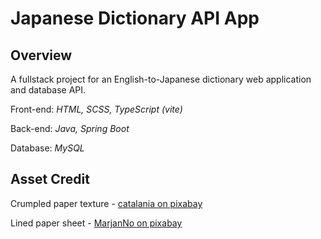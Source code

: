 # Japanese Dictionary API App

## Overview

A fullstack project for an English-to-Japanese dictionary web application and database API.

Front-end: _HTML, SCSS, TypeScript (vite)_

Back-end: _Java, Spring Boot_

Database: _MySQL_

## Asset Credit

Crumpled paper texture - [catalania on pixabay](https://pixabay.com/illustrations/crumpled-paper-paper-old-paper-706511/)

Lined paper sheet - [MarjanNo on pixabay](https://pixabay.com/illustrations/paper-paper-clip-torn-lined-paper-5615944/)
